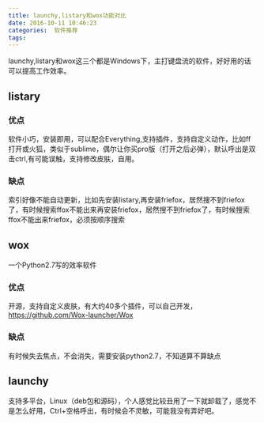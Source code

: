 ```yaml
---
title: launchy,listary和wox功能对比
date: 2016-10-11 10:46:23
categories:  软件推荐
tags:
---
```

launchy,listary和wox这三个都是Windows下，主打键盘流的软件，好好用的话可以提高工作效率。
## listary
###  优点
软件小巧，安装即用，可以配合Everything,支持插件，支持自定义动作，比如ff打开或火狐，类似于sublime，偶尔让你买pro版（打开之后必弹），默认呼出是双击ctrl,有可能误触，支持修改皮肤，自用。

### 缺点
索引好像不能自动更新，比如先安装listary,再安装friefox，居然搜不到friefox了，有时候搜索ffox不能出来再安装friefox，居然搜不到friefox了，有时候搜索ffox不能出来friefox，必须按顺序搜索

## wox
一个Python2.7写的效率软件
### 优点 
开源，支持自定义皮肤，有大约40多个插件，可以自己开发，
https://github.com/Wox-launcher/Wox
### 缺点 
有时候失去焦点，不会消失，需要安装python2.7，不知道算不算缺点

##  launchy
支持多平台，Linux（deb包和源码），个人感觉比较丑用了一下就卸载了，感觉不是怎么好用，Ctrl+空格呼出，有时候会不灵敏，可能我没有弄好吧。
